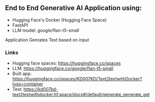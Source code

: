 ## End to End Generative AI Application using:
* Hugging Face's Docker (Hugging Face Space)
* FastAPI
* LLM model: google/flan-t5-small

Application Genrates Text based on input

### Links
* Hugging face spaces: https://huggingface.co/spaces
* LLM: https://huggingface.co/google/flan-t5-small
* Built app: https://huggingface.co/spaces/KD007KD/Text2textwithDocker?logs=container
* Test: https://kd007kd-text2textwithdocker.hf.space/docs#/default/generate_generate_get
